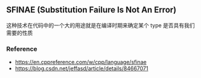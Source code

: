 ## SFINAE (Substitution Failure Is Not An Error)

这种技术在代码中的一个大的用途就是在编译时期来确定某个 type 是否具有我们需要的性质

### Reference

- https://en.cppreference.com/w/cpp/language/sfinae
- https://blog.csdn.net/jeffasd/article/details/84667071
